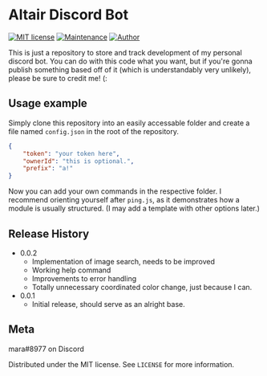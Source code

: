 # Altair Discord Bot
[![MIT license](https://img.shields.io/badge/License-MIT-blue.svg)](https://lbesson.mit-license.org/)
[![Maintenance](https://img.shields.io/badge/Maintained%3F-yes-green.svg)](https://github.com/tatsumara/altair/graphs/commit-activity)
[![Author](https://img.shields.io/badge/Author-mara-purple.svg)](https://shields.io/)

This is just a repository to store and track development of my personal discord bot. You can do with this code what you want, but if you're gonna publish something based off of it (which is understandably very unlikely), please be sure to credit me! (:

## Usage example

Simply clone this repository into an easily accessable folder and create a file named ``config.json`` in the root of the repository.
```json
{
    "token": "your token here",
    "ownerId": "this is optional.",
    "prefix": "a!"
}
```
Now you can add your own commands in the respective folder.
I recommend orienting yourself after ``ping.js``, as it demonstrates how a module is usually structured. (I may add a template with other options later.)

## Release History

* 0.0.2
    * Implementation of image search, needs to be improved
    * Working help command
    * Improvements to error handling
    * Totally unnecessary coordinated color change, just because I can.
* 0.0.1
    * Initial release, should serve as an alright base.

## Meta
mara#8977 on Discord

Distributed under the MIT license. See ``LICENSE`` for more information.
